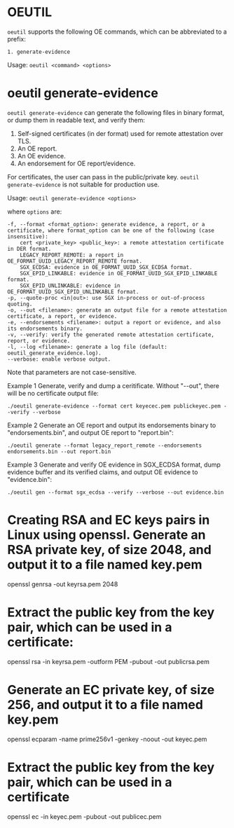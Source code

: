 OEUTIL
=====

`oeutil` supports the following OE commands, which can be abbreviated to a prefix:

    1. generate-evidence

Usage: `oeutil <command> <options>`


oeutil generate-evidence
=====

`oeutil generate-evidence` can generate the following files in binary format, or dump them in readable text, and verify them:

 1. Self-signed certificates (in der format) used for remote attestation over TLS.
 2. An OE report.
 3. An OE evidence.
 4. An endorsement for OE report/evidence.

For certificates, the user can pass in the public/private key.
`oeutil generate-evidence` is not suitable for production use.

Usage: `oeutil generate-evidence <options>`

where `options` are:

    -f, --format <format_option>: generate evidence, a report, or a certificate, where format_option can be one of the following (case insensitive):
        cert <private_key> <public_key>: a remote attestation certificate in DER format.
        LEGACY_REPORT_REMOTE: a report in OE_FORMAT_UUID_LEGACY_REPORT_REMOTE format.
        SGX_ECDSA: evidence in OE_FORMAT_UUID_SGX_ECDSA format.
        SGX_EPID_LINKABLE: evidence in OE_FORMAT_UUID_SGX_EPID_LINKABLE format.
        SGX_EPID_UNLINKABLE: evidence in OE_FORMAT_UUID_SGX_EPID_UNLINKABLE format.
    -p, --quote-proc <in|out>: use SGX in-process or out-of-process quoting.
    -o, --out <filename>: generate an output file for a remote attestation certificate, a report, or evidence.
    -e, --endorsements <filename>: output a report or evidence, and also its endorsements binary.
    -v, --verify: verify the generated remote attestation certificate, report, or evidence.
    -l, --log <filename>: generate a log file (default: oeutil_generate_evidence.log).
    --verbose: enable verbose output.

Note that parameters are not case-sensitive.

Example 1 Generate, verify and dump a ceritificate. Without "--out", there will be no certificate output file:

    ./oeutil generate-evidence --format cert keyecec.pem publickeyec.pem --verify --verbose

Example 2 Generate an OE report and output its endorsements binary to "endorsements.bin", and output OE report to "report.bin":

    ./oeutil generate --format legacy_report_remote --endorsements endorsements.bin --out report.bin

Example 3 Generate and verify OE evidence in SGX_ECDSA format, dump evidence buffer and its verified claims, and output OE evidence to "evidence.bin":

    ./oeutil gen --format sgx_ecdsa --verify --verbose --out evidence.bin


Creating RSA and EC keys pairs in Linux using openssl.
Generate an RSA private key, of size 2048, and output it to a file named key.pem
=====
openssl genrsa -out keyrsa.pem 2048


Extract the public key from the key pair, which can be used in a certificate:
=====
openssl rsa -in keyrsa.pem -outform PEM -pubout -out publicrsa.pem


Generate an EC private key, of size 256, and output it to a file named key.pem
=====
openssl ecparam -name prime256v1 -genkey -noout -out keyec.pem


Extract the public key from the key pair, which can be used in a certificate
=====
openssl ec -in keyec.pem -pubout -out publicec.pem
